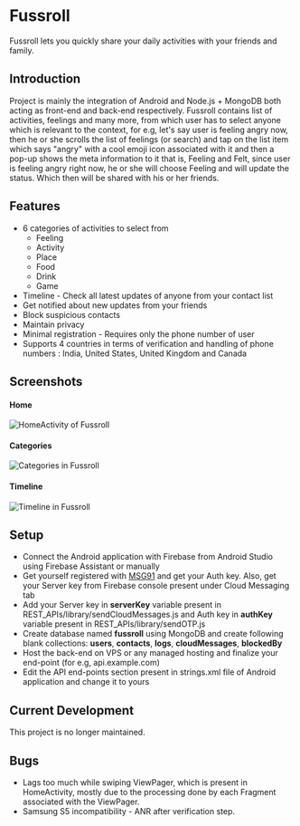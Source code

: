 # Fussroll
Fussroll lets you quickly share your daily activities with your friends and family.

## Introduction
Project is mainly the integration of Android and Node.js + MongoDB both acting as front-end and back-end respectively. Fussroll contains list of activities, feelings and many more, from which user has to select anyone which is relevant to the context, for e.g, let's say user is feeling angry now, then he or she scrolls the list of feelings (or search) and tap on the list item which says "angry" with a cool emoji icon associated with it and then a pop-up shows the meta information to it that is, Feeling and Felt, since user is feeling angry right now, he or she will choose Feeling and will update the status. Which then will be shared with his or her friends. 

## Features
- 6 categories of activities to select from
    - Feeling
    - Activity
    - Place
    - Food
    - Drink
    - Game
- Timeline - Check all latest updates of anyone from your contact list
- Get notified about new updates from your friends
- Block suspicious contacts
- Maintain privacy
- Minimal registration - Requires only the phone number of user
- Supports 4 countries in terms of verification and handling of phone numbers : India, United States, United Kingdom and Canada

## Screenshots
#### Home
![HomeActivity of Fussroll](https://res.cloudinary.com/dmvkaukjs/image/upload/v1488012079/1_wapbge.png)
#### Categories
![Categories in Fussroll](https://res.cloudinary.com/dmvkaukjs/image/upload/v1488012079/2_dbybtf.png)
#### Timeline
![Timeline in Fussroll](https://res.cloudinary.com/dmvkaukjs/image/upload/v1488012079/3_he5ase.png)

## Setup
- Connect the Android application with Firebase from Android Studio using Firebase Assistant or manually
- Get yourself registered with [MSG91](https://msg91.com/) and get your Auth key. Also, get your Server key from Firebase console present under Cloud Messaging tab
- Add your Server key in **serverKey** variable present in REST_APIs/library/sendCloudMessages.js and Auth key in **authKey** variable present in REST_APIs/library/sendOTP.js
- Create database named **fussroll** using MongoDB and create following blank collections: **users**, **contacts**, **logs**, **cloudMessages**, **blockedBy**
- Host the back-end on VPS or any managed hosting and finalize your end-point (for e.g, api.example.com)
- Edit the API end-points section present in strings.xml file of Android application and change it to yours

## Current Development
This project is no longer maintained.

## Bugs
- Lags too much while swiping ViewPager, which is present in HomeActivity, mostly due to the processing done by each Fragment associated with the ViewPager.
- Samsung S5 incompatibility - ANR after verification step.
